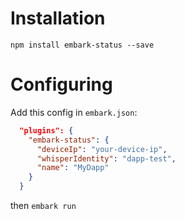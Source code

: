 # Installation

```npm install embark-status --save```

# Configuring

Add this config in `embark.json`:

```Json
  "plugins": {
    "embark-status": {
      "deviceIp": "your-device-ip",
      "whisperIdentity": "dapp-test",
      "name": "MyDapp"
    }
  }
```

then ```embark run```
